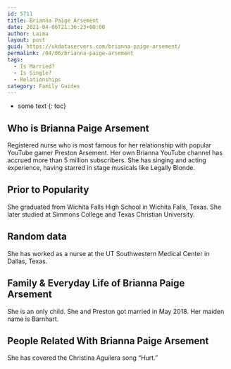 ```yaml
---
id: 5711
title: Brianna Paige Arsement
date: 2021-04-06T21:36:23+00:00
author: Laima
layout: post
guid: https://ukdataservers.com/brianna-paige-arsement/
permalink: /04/06/brianna-paige-arsement
tags:
  - Is Married?
  - Is Single?
  - Relationships
category: Family Guides
---
```


* some text
{: toc}


## Who is Brianna Paige Arsement
                  
                  
                  
Registered nurse who is most famous for her relationship with popular YouTube gamer Preston Arsement. Her own Brianna YouTube channel has accrued more than 5 million subscribers. She has singing and acting experience, having starred in stage musicals like Legally Blonde. 
                  
              
            
              
            
                
                
                
## Prior to Popularity
                  
                  
                  
She graduated from Wichita Falls High School in Wichita Falls, Texas. She later studied at Simmons College and Texas Christian University.
                  
              
            
              
            
                
                
                
## Random data
                  
                  
                  
She has worked as a nurse at the UT Southwestern Medical Center in Dallas, Texas. 
                  
              
            
              
            
                
                
                
## Family & Everyday Life of Brianna Paige Arsement
                  
                  
                  
She is an only child. She and Preston got married in May 2018. Her maiden name is Barnhart. 
                  
              
            
              
            
                
                
                
## People Related With Brianna Paige Arsement
                  
                  
                  
She has covered the Christina Aguilera song &#8220;Hurt.&#8221;
                  
              
            
              
            
                
              
            
              
              
            
            
              
            
          
          
          